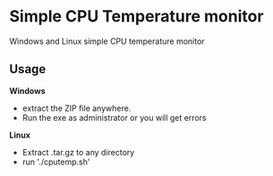 # Simple CPU Temperature monitor
Windows and Linux simple CPU temperature monitor

## Usage
**Windows**
- extract the ZIP file anywhere.
- Run the exe as administrator or you will get errors

**Linux**
- Extract .tar.gz to any directory
- run './cputemp.sh'
